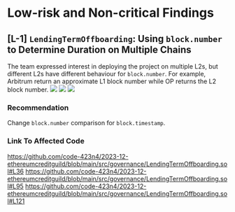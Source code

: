 # Low-risk and Non-critical Findings

## [L-1] `LendingTermOffboarding`: Using `block.number` to Determine Duration on Multiple Chains

The team expressed interest in deploying the project on multiple L2s, but different L2s have different behaviour for `block.number`. For example, Arbitrum return an approximate L1 block number while OP returns the L2 block number.
![](https://i.imgur.com/H4HZF6V.png)
![](https://i.imgur.com/RQAq2LJ.png)
![](https://i.imgur.com/trnLWvM.png)

### Recommendation

Change `block.number` comparison for `block.timestamp`.

### Link To Affected Code

https://github.com/code-423n4/2023-12-ethereumcreditguild/blob/main/src/governance/LendingTermOffboarding.sol#L36
https://github.com/code-423n4/2023-12-ethereumcreditguild/blob/main/src/governance/LendingTermOffboarding.sol#L95
https://github.com/code-423n4/2023-12-ethereumcreditguild/blob/main/src/governance/LendingTermOffboarding.sol#L121